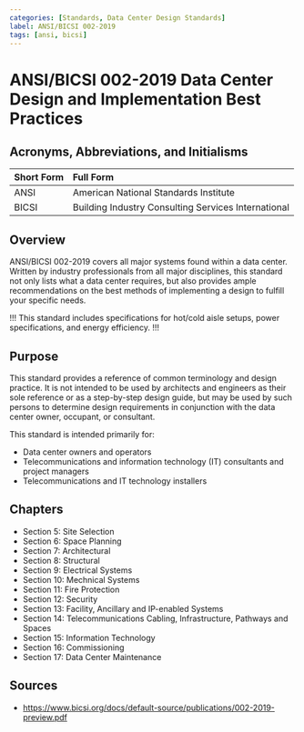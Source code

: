 ```yaml
---
categories: [Standards, Data Center Design Standards]
label: ANSI/BICSI 002-2019
tags: [ansi, bicsi]
---
```


# ANSI/BICSI 002-2019 Data Center Design and Implementation Best Practices

## Acronyms, Abbreviations, and Initialisms

Short Form | Full Form
:--- | :---
ANSI | American National Standards Institute
BICSI | Building Industry Consulting Services International

## Overview

ANSI/BICSI 002-2019 covers all major systems found within a data center. Written by industry professionals from all major disciplines, this standard not only lists what a data center requires, but also provides ample recommendations on the best methods of implementing a design to fulfill your specific needs.

!!!
This standard includes specifications for hot/cold aisle setups, power specifications, and energy efficiency.
!!!

## Purpose

This standard provides a reference of common terminology and design practice. It is not intended to be used by architects and engineers as their sole reference or as a step-by-step design guide, but may be used by such persons to determine design requirements in conjunction with the data center owner, occupant, or consultant.

This standard is intended primarily for:

- Data center owners and operators
- Telecommunications and information technology (IT) consultants and project managers
- Telecommunications and IT technology installers

## Chapters

- Section 5: Site Selection
- Section 6: Space Planning
- Section 7: Architectural
- Section 8: Structural
- Section 9: Electrical Systems
- Section 10: Mechnical Systems
- Section 11: Fire Protection
- Section 12: Security
- Section 13: Facility, Ancillary and IP-enabled Systems
- Section 14: Telecommunications Cabling, Infrastructure, Pathways and Spaces
- Section 15: Information Technology
- Section 16: Commissioning
- Section 17: Data Center Maintenance

## Sources

- https://www.bicsi.org/docs/default-source/publications/002-2019-preview.pdf